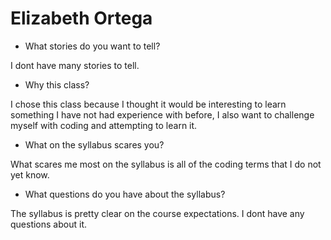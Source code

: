 # Elizabeth Ortega

* What stories do you want to tell?

I dont have many stories to tell.

* Why this class?

I chose this class because I thought it would be interesting to learn something I have not had experience with before, I also want to challenge myself with coding and attempting to learn it.

* What on the syllabus scares you?

What scares me most on the syllabus is all of the coding terms that I do not yet know.

* What questions do you have about the syllabus?

The syllabus is pretty clear on the course expectations. I dont have any questions about it.
